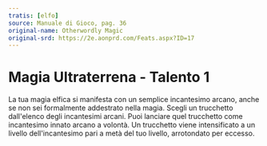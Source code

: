 ```yaml
---
tratis: [elfo]
source: Manuale di Gioco, pag. 36
original-name: Otherwordly Magic
original-srd: https://2e.aonprd.com/Feats.aspx?ID=17
---
```


# Magia Ultraterrena - Talento 1

La tua magia elfica si manifesta con un semplice incantesimo arcano, anche se
non sei formalmente addestrato nella magia. Scegli un trucchetto dall'elenco
degli incantesimi arcani. Puoi lanciare quel trucchetto come incantesimo innato
arcano a volontà. Un trucchetto viene intensificato a un livello
dell'incantesimo pari a metà del tuo livello, arrotondato per eccesso.

